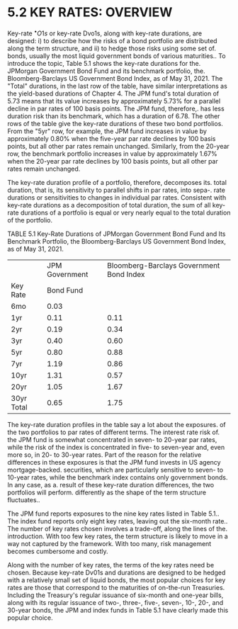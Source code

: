 # 5.2 KEY RATES: OVERVIEW  

Key-rate $^{\bullet}O1s$ or key-rate Dvo1s, along with key-rate durations, are designed: i) to describe how the risks of a bond portfolio are distributed along the term structure, and ii) to hedge those risks using some set of. bonds, usually the most liquid government bonds of various maturities.. To introduce the topic, Table 5.1 shows the key-rate durations for the. JPMorgan Government Bond Fund and its benchmark portfolio, the. Bloomberg-Barclays US Government Bond Index, as of May 31, 2021. The "Total" durations, in the last row of the table, have similar interpretations as the yield-based durations of Chapter 4. The JPM fund's total duration of 5.73 means that its value increases by approximately $5.73\%$ for a parallel decline in par rates of 100 basis points. The JPM fund, therefore,. has less duration risk than its benchmark, which has a duration of 6.78. The other rows of the table give the key-rate durations of these two bond portfolios. From the "5yr" row, for example, the JPM fund increases in value by approximately $0.80\%$ when the five-year par rate declines by 100 basis points, but all other par rates remain unchanged. Similarly, from the 20-year row, the benchmark portfolio increases in value by approximately $1.67\%$ when the 20-year par rate declines by 100 basis points, but all other par rates remain unchanged.  

The key-rate duration profile of a portfolio, therefore, decomposes its. total duration, that is, its sensitivity to parallel shifts in par rates, into sepa-. rate durations or sensitivities to changes in individual par rates. Consistent with key-rate durations as a decomposition of total duration, the sum of all key-rate durations of a portfolio is equal or very nearly equal to the total duration of the portfolio.  

TABLE 5.1  Key-Rate Durations of JPMorgan Government Bond Fund and Its Benchmark Portfolio, the Bloomberg-Barclays US Government Bond Index, as of May 31, 2021.   


<html><body><table><tr><td></td><td>JPM Government</td><td>Bloomberg-Barclays Government Bond Index</td></tr><tr><td>Key Rate</td><td>Bond Fund</td><td></td></tr><tr><td>6mo</td><td>0.03</td><td></td></tr><tr><td>1yr</td><td>0.11</td><td>0.11</td></tr><tr><td>2yr</td><td>0.19</td><td>0.34</td></tr><tr><td>3yr</td><td>0.40</td><td>0.60</td></tr><tr><td>5yr</td><td>0.80</td><td>0.88</td></tr><tr><td>7yr</td><td>1.19</td><td>0.86</td></tr><tr><td>10yr</td><td>1.31</td><td>0.57</td></tr><tr><td>20yr</td><td>1.05</td><td>1.67</td></tr><tr><td>30yr Total</td><td>0.65</td><td>1.75</td></tr></table></body></html>  

The key-rate duration profiles in the table say a lot about the exposures. of the two portfolios to par rates of different terms. The interest rate risk of. the JPM fund is somewhat concentrated in seven- to 20-year par rates, while the risk of the index is concentrated in five- to seven-year and, even more so, in 20- to 30-year rates. Part of the reason for the relative differences in these exposures is that the JPM fund invests in US agency mortgage-backed. securities, which are particularly sensitive to seven- to 10-year rates, while the benchmark index contains only government bonds. In any case, as a. result of these key-rate duration differences, the two portfolios will perform. differently as the shape of the term structure fluctuates..  

The JPM fund reports exposures to the nine key rates listed in Table 5.1.. The index fund reports only eight key rates, leaving out the six-month rate.. The number of key rates chosen involves a trade-off, along the lines of the. introduction. With too few key rates, the term structure is likely to move in a way not captured by the framework. With too many, risk management becomes cumbersome and costly.  

Along with the number of key rates, the terms of the key rates need be chosen. Because key-rate Dv01s and durations are designed to be hedged with a relatively small set of liquid bonds, the most popular choices for key rates are those that correspond to the maturities of on-the-run Treasuries. Including the Treasury's regular issuance of six-month and one-year bills, along with its regular issuance of two-, three-, five-, seven-, 10-, 20-, and 30-year bonds, the JPM and index funds in Table 5.1 have clearly made this popular choice.  
